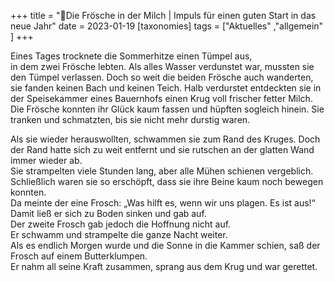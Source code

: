 +++
title = "🐸Die Frösche in der Milch | Impuls für einen guten Start in das neue Jahr"
date = 2023-01-19
[taxonomies]
tags = ["Aktuelles" ,"allgemein" ]
+++

Eines Tages trocknete die Sommerhitze einen Tümpel aus,  
in dem zwei Frösche lebten. Als alles Wasser verdunstet war, mussten sie den Tümpel verlassen. Doch so weit die beiden Frösche auch wanderten, sie fanden keinen Bach und keinen Teich. Halb verdurstet entdeckten sie in der Speisekammer eines Bauernhofs einen Krug voll frischer fetter Milch.  
Die Frösche konnten ihr Glück kaum fassen und hüpften sogleich hinein. Sie tranken und schmatzten, bis sie nicht mehr durstig waren.

<!-- more -->
Als sie wieder herauswollten, schwammen sie zum Rand des Kruges. Doch der Rand hatte sich zu weit entfernt und sie rutschen an der glatten Wand immer wieder ab.  
Sie strampelten viele Stunden lang, aber alle Mühen schienen vergeblich.  
Schließlich waren sie so erschöpft, dass sie ihre Beine kaum noch bewegen konnten.  
Da meinte der eine Frosch: „Was hilft es, wenn wir uns plagen. Es ist aus!“ Damit ließ er sich zu Boden sinken und gab auf.  
Der zweite Frosch gab jedoch die Hoffnung nicht auf.  
Er schwamm und strampelte die ganze Nacht weiter.  
Als es endlich Morgen wurde und die Sonne in die Kammer schien, saß der Frosch auf einem Butterklumpen.  
Er nahm all seine Kraft zusammen, sprang aus dem Krug und war gerettet. 
